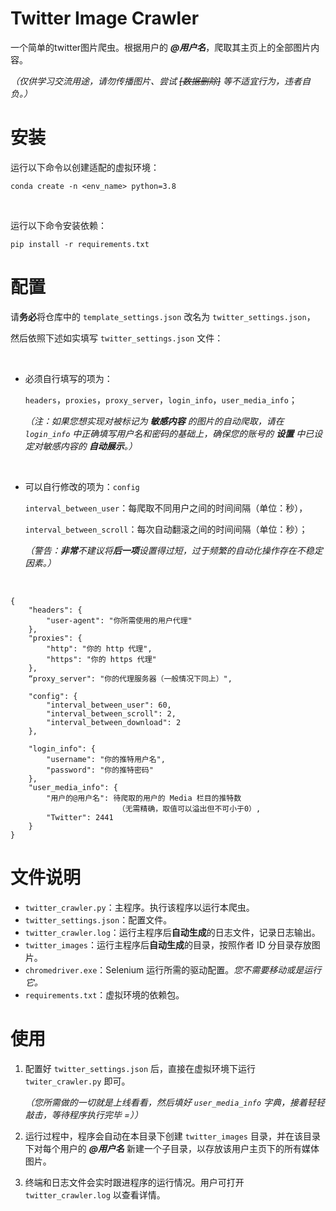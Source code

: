 # Twitter Image Crawler

一个简单的twitter图片爬虫。根据用户的 ***@用户名***，爬取其主页上的全部图片内容。

*（仅供学习交流用途，请勿传播图片、尝试 ~~[数据删除]~~ 等不适宜行为，违者自负。）*



# 安装

运行以下命令以创建适配的虚拟环境：

```
conda create -n <env_name> python=3.8
```

</br>

运行以下命令安装依赖：

```
pip install -r requirements.txt
```



# 配置

请**务必**将仓库中的 `template_settings.json` 改名为 `twitter_settings.json`，

然后依照下述如实填写 `twitter_settings.json` 文件：

</br>

- 必须自行填写的项为：

  `headers`，`proxies`，`proxy_server`，`login_info`，`user_media_info`；

  *（注：如果您想实现对被标记为 **敏感内容** 的图片的自动爬取，请在 `login_info` 中正确填写用户名和密码的基础上，确保您的账号的 **设置** 中已设定对敏感内容的 **自动展示**。）*

  </br>

- 可以自行修改的项为：`config`

  `interval_between_user`：每爬取不同用户之间的时间间隔（单位：秒），

  `interval_between_scroll`：每次自动翻滚之间的时间间隔（单位：秒）；

  *（警告：**非常**不建议将**后一项**设置得过短，过于频繁的自动化操作存在不稳定因素。）*

  </br>

```
{
    "headers": {
        "user-agent": "你所需使用的用户代理"
    },
    "proxies": {
        "http": "你的 http 代理",
        "https": "你的 https 代理"
    },
    “proxy_server": "你的代理服务器（一般情况下同上）",
    
    "config": {
        "interval_between_user": 60,
        "interval_between_scroll": 2,
        "interval_between_download": 2
    },
    
    "login_info": {
        "username": "你的推特用户名",
        "password": "你的推特密码"
    },
    "user_media_info": {
        "用户的@用户名": 待爬取的用户的 Media 栏目的推特数
                        （无需精确，取值可以溢出但不可小于0）,
        "Twitter": 2441
    }
}
```



# 文件说明

- `twitter_crawler.py`：主程序。执行该程序以运行本爬虫。
- `twitter_settings.json`：配置文件。
- `twitter_crawler.log`：运行主程序后**自动生成**的日志文件，记录日志输出。
- `twitter_images`：运行主程序后**自动生成**的目录，按照作者 ID 分目录存放图片。
- `chromedriver.exe`：Selenium 运行所需的驱动配置。*您不需要移动或是运行它。*
- `requirements.txt`：虚拟环境的依赖包。



# 使用

1. 配置好 `twitter_settings.json` 后，直接在虚拟环境下运行 `twiter_crawler.py` 即可。

   *（您所需做的一切就是上线看看，然后填好 `user_media_info` 字典，接着轻轻敲击，等待程序执行完毕 =））*

2. 运行过程中，程序会自动在本目录下创建 `twitter_images` 目录，并在该目录下对每个用户的 ***@用户名*** 新建一个子目录，以存放该用户主页下的所有媒体图片。

3. 终端和日志文件会实时跟进程序的运行情况。用户可打开 `twitter_crawler.log` 以查看详情。

